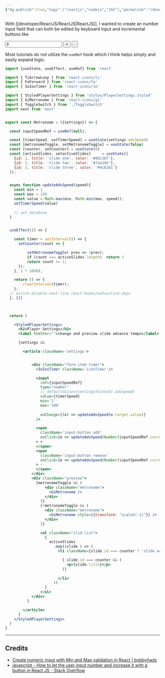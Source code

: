 ```yaml
---
{"dg-publish":true,"tags":["reactjs","nodejs","JSX"],"permalink":"/developer/ReactJS/Control Input Field with buttons/","dgPassFrontmatter":true}
---
```


With [[developer/ReactJS/ReactJS\|ReactJS]], I wanted to create an number input field that can both be edited by keyboard input and incremental buttons like

<input type='number' value=3 /> <button> + </button> <button> - </button>

Most tutorials do not utilize the `useRef` hook which I think helps simply and easily expand logic.

```jsx
import {useState, useEffect, useRef} from 'react'

import { TiArrowLoop } from 'react-icons/ti'
import { FaForward } from 'react-icons/fa'
import { IoIosTimer } from 'react-icons/io'

import { StyledPlayerSettings } from 'styles/PlayerSettings.styled'
import { GiMetronome } from 'react-icons/gi'
import { ToggleSwitch } from './ToggleSwitch'
import next from 'next'


export const Metronome = ({settings}) => {

  const inputSpeedRef = useRef(null);

  const [timerSpeed, setTimerSpeed] = useState(settings.advSpeed)
  const [metronomeToggle, setMetronomeToggle] = useState(false)
  const [counter, setCounter] = useState(0)
  const [activeSlides, setactiveSlides]     = useState([
    {id: 1, title: 'slide one', color: '#8dc3bf'},
    {id: 2, title: 'slide two', color: '#7aa19e'}, 
    {id: 3, title: 'slide three', color: '#4c6261'}
  ]);


  async function updateAdvSpeed(speed){
    const min = 1
    const max = 100
    const value = Math.max(min, Math.min(max, speed));
    setTimerSpeed(value)
    
    // set_database
  }


  useEffect(() => {

    const timer = setInterval(() => { 
      setCounter(count => {

          setMetronomeToggle( prev => !prev);
          if (count === activeSlides.length)  return 1
          return count += 1;
      });
    }, 1 * 1000);

    return () => {              
        clearInterval(timer);  
    };  
  // eslint-disable-next-line react-hooks/exhaustive-deps
  }, [])
  


  return (

    <StyledPlayerSettings>
      <h2>Player Settings</h2>
      <label htmlFor="">change and preview slide advance tempo</label>

      {settings && 

        <article className='settings'>


            <div className="form-item timer">
              <IoIosTimer className='iconTimer'/>

              <input 
                ref={inputSpeedRef}
                type="number" 
                // defaultValue={settingsState[0].advSpeed}
                value={timerSpeed}
                min='1'
                max='100'
                
                onChange={(e) => updateAdvSpeed(e.target.value)}
              />

              <span 
                className='input-button add'  
                onClick={e => updateAdvSpeed(Number(inputSpeedRef.current.value) + 1)}   
              > + 
              </span>
              <span 
                className='input-button remove' 
                onClick={e => updateAdvSpeed(Number(inputSpeedRef.current.value) + -1)}   
              > - 
              </span>
            </div>
            <div className="preview">
              {metronomeToggle && (
                  <div className="metronome">
                    <GiMetronome />
                  </div>
                )}
                {!metronomeToggle && (
                  <div className="metronome">
                    <GiMetronome style={{transform: "scaleX(-1)"}} />
                  </div>  
                )}

                <ul className="slid-list">
                  {
                    activeSlides
                      .map((slide ) => (
                        <li className={slide.id === counter ? 'slide active' : 'slide'} key={slide.id} style={{backgroundColor: slide.color}}>

                          { slide.id === counter && (
                            <p>{slide.title}</p>
                          )}
                          
                        </li>
                      ))
                  }
                </ul>
            </div>
          }

        </article>
      }
    </StyledPlayerSettings>
  )
}

```

---
## Credits
- [Create numeric input with Min and Max validation in React | bobbyhadz](https://bobbyhadz.com/blog/react-number-input-min-max)
- [javascript - How to let the user input number and increase it with a button in React JS - Stack Overflow](https://stackoverflow.com/questions/61530157/how-to-let-the-user-input-number-and-increase-it-with-a-button-in-react-js)
